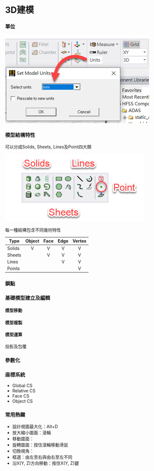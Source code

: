 # 3D建模

### 單位

![](<../.gitbook/assets/image (2) (1).png>)

### 模型結構特性

可以分成Solids, Sheets, Lines及Point四大類

![](<../.gitbook/assets/image (1) (1) (1).png>)

每一種結構包含不同幾何特性

| Type   | Object | Face | Edge | Vertex |
| ------ | :----: | :--: | :--: | :----: |
| Solids |    V   |   V  |   V  |    V   |
| Sheets |        |   V  |   V  |    V   |
| Lines  |        |      |   V  |    V   |
| Points |        |      |      |    V   |

### 鎖點



### 基礎模型建立及編輯

#### 模型移動



#### 模型複製



#### 模型運算



投影及包覆

### 參數化

###

### 座標系統

* Global CS
* Relative CS
* Face CS
* Object CS

### 常用熱鍵

* 設計視圖最大化：Alt+D
* 放大縮小圖面：滾輪
* 移動圖面：
* 旋轉圖面：按住滾輪移動滑鼠
* 切換視角：
* 框選：由左至右與由右至左不同
* 沿X(Y, Z)方向移動：按住X(Y, Z)鍵

